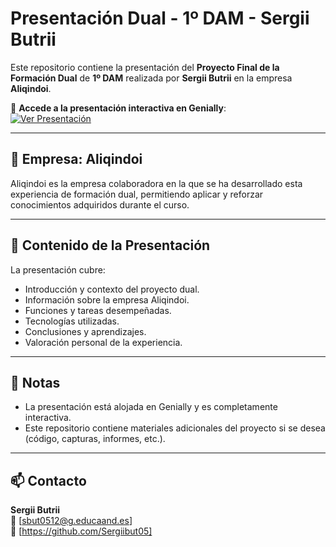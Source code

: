 # Presentación Dual - 1º DAM - Sergii Butrii

Este repositorio contiene la presentación del **Proyecto Final de la Formación Dual** de **1º DAM** realizada por **Sergii Butrii** en la empresa **Aliqindoi**.

🔗 **Accede a la presentación interactiva en Genially**:  
[![Ver Presentación](https://img.shields.io/badge/Ver%20Presentación%20en%20Genially-00C4CC?logo=genially&logoColor=white)](https://view.genially.com/6826e71a5fd238a1faf9d018/presentation-proyecto-final-presentacion-dual-sergii-butrii)

---

## 🏢 Empresa: Aliqindoi

Aliqindoi es la empresa colaboradora en la que se ha desarrollado esta experiencia de formación dual, permitiendo aplicar y reforzar conocimientos adquiridos durante el curso.

---

## 🧠 Contenido de la Presentación

La presentación cubre:

- Introducción y contexto del proyecto dual.
- Información sobre la empresa Aliqindoi.
- Funciones y tareas desempeñadas.
- Tecnologías utilizadas.
- Conclusiones y aprendizajes.
- Valoración personal de la experiencia.

---

## 📌 Notas

- La presentación está alojada en Genially y es completamente interactiva.
- Este repositorio contiene materiales adicionales del proyecto si se desea (código, capturas, informes, etc.).

---

## 📫 Contacto

**Sergii Butrii**  
📧 [sbut0512@g.educaand.es]  
🔗 [https://github.com/Sergiibut05]

